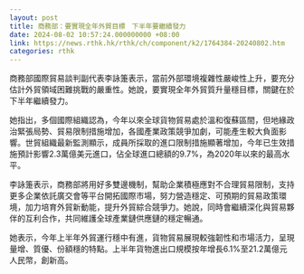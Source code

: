 ```yaml
---
layout: post
title: 商務部：要實現全年外貿目標　下半年要繼續發力
date: 2024-08-02 10:57:24.000000000 +08:00
link: https://news.rthk.hk/rthk/ch/component/k2/1764384-20240802.htm
categories: rthk
---
```


商務部國際貿易談判副代表李詠箑表示，當前外部環境複雜性嚴峻性上升，要充分估計外貿領域困難挑戰的嚴重性。她說，要實現全年外貿質升量穩目標，關鍵在於下半年繼續發力。

她指出，多個國際組織認為，今年以來全球貨物貿易處於溫和復蘇區間，但地緣政治緊張局勢、貿易限制措施增加，各國產業政策競爭加劇，可能產生較大負面影響。世貿組織最新監測顯示，成員所採取的進口限制措施顯著增加，今年已生效措施預計影響2.3萬億美元進口，佔全球進口總額的9.7%，為2020年以來的最高水平。

李詠箑表示，商務部將用好多雙邊機制，幫助企業積極應對不合理貿易限制，支持更多企業依託廣交會等平台開拓國際市場，努力營造穩定、可預期的貿易政策環境，加力培育外貿新動能，提升外貿綜合競爭力。她說，同時會繼續深化與貿易夥伴的互利合作，共同維護全球產業鏈供應鏈的穩定暢通。

她表示，今年上半年外貿運行穩中有進，貨物貿易展現較強韌性和市場活力，呈現量增、質優、份額穩的特點。上半年貨物進出口規模按年增長6.1%至21.2萬億元人民幣，創新高。
